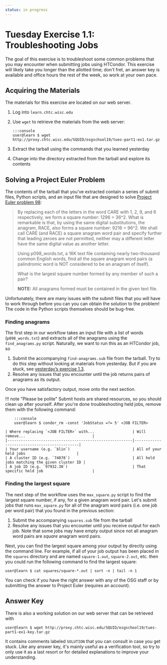 ```yaml
---
status: in progress
---
```


Tuesday Exercise 1.1: Troubleshooting Jobs
==========================================

The goal of this exercise is to troubleshoot some common problems that you may encounter when submitting jobs using HTCondor.
This exercise will likely take you longer than the allotted time;
don't fret, an answer key is available and office hours the rest of the week, so work at your own pace.

Acquiring the Materials
-----------------------

The materials for this exercise are located on our web server.

1.  Log into `learn.chtc.wisc.edu`
2.  Use `wget` to retrieve the materials from the web server:

        :::console
        user@learn $ wget http://proxy.chtc.wisc.edu/SQUID/osgschool19/tues-part1-ex1.tar.gz

3.  Extract the tarball using the commands that you learned yesterday
4.  Change into the directory extracted from the tarball and explore its contents

Solving a Project Euler Problem
-------------------------------

The contents of the tarball that you've extracted contain a series of submit files, Python scripts, and an input file 
that are designed to solve [Project Euler problem 98](https://projecteuler.net/problem=98):

> By replacing each of the letters in the word CARE with 1, 2, 9, and 6 respectively, we form a square number: 1296 =
> 36^2. What is remarkable is that, by using the same digital substitutions, the anagram, RACE, also forms a square
> number: 9216 = 96^2. We shall call CARE (and RACE) a square anagram word pair and specify further that leading zeroes
> are not permitted, neither may a different letter have the same digital value as another letter.
>
> Using p098_words.txt, a 16K text file containing nearly two-thousand common English words, find all the square
> anagram word pairs (a palindromic word is NOT considered to be an anagram of itself).
>
> What is the largest square number formed by any member of such a pair?
>
> **NOTE:** All anagrams formed must be contained in the given text file.

Unfortunately, there are many issues with the submit files that you will have to work through before you can you can
obtain the solution to the problem!
The code in the Python scripts themselves should be bug-free.

### Finding anagrams ###

The first step in our workflow takes an input file with a list of words (`p098_words.txt`) and extracts all of the
anagrams using the `find_anagrams.py` script.
Naturally, we want to run this as an HTCondor job, so 

1. Submit the accompanying `find-anagrams.sub` file from the tarball.
   Try to do this step without looking at materials from yesterday.
   But if you are stuck, see [yesterday’s exercise 1.3](/materials/day1/part1-ex3-jobs.md).
1. Resolve any issues that you encounter until the job returns pairs of anagrams as its output.

Once you have satisfactory output, move onto the next section.

!!! note "Please be polite"
    Submit hosts are shared resources, so you should clean up after yourself.
    After you're done troubleshooting held jobs, remove them with the following command:

        :::console
        user@learn $ condor_rm -const 'JobStatus =?= 5' <JOB FILTER>

    | Where replacing `<JOB FILTER>` with...                 | Will remove...                              |
    |--------------------------------------------------------|---------------------------------------------|
    | Your username (e.g. `blin`)                            | All of your held jobs                       |
    | A cluster ID (e.g. `74078`)                            | All held jobs matching the given cluster ID |
    | A job ID (e.g. `97932.30`)                             | That specific held job                      |

### Finding the largest square ###

The next step of the workflow uses the `max_square.py` script to find the largest square number, if any, for a given
anagram word pair.
Let's submit jobs that runs `max_square.py` for all of the anagram word pairs (i.e. one job per word pair) that you
found in the previous section:

1. Submit the accompanying `squares.sub` file from the tarball
1. Resolve any issues that you encounter until you receive output for each job.
   Note that some jobs may have empty output since not all anagram word pairs are *square* anagram word pairs.

Next, you can find the largest square among your output by directly using the command line.
For example, if all of your job output has been placed in the `squares` directory and are named `square-1.out`,
`square-2.out`, etc. then you could run the following command to find the largest square:

``` console
user@learn $ cat squares/square-*.out | sort -n | tail -n 1
```

You can check if you have the right answer with any of the OSG staff or by submitting the answer to Project Euler
(requires an account).

Answer Key
----------

There is also a working solution on our web server that can be retrieved with

``` console
user@learn $ wget http://proxy.chtc.wisc.edu/SQUID/osgschool19/tues-part1-ex1-key.tar.gz
```

It contains comments labeled `SOLUTION` that you can consult in case you get stuck.
Like any answer key, it's mainly useful as a verification tool, so try to only use it as a last resort or for detailed
explanations to improve your understanding.
